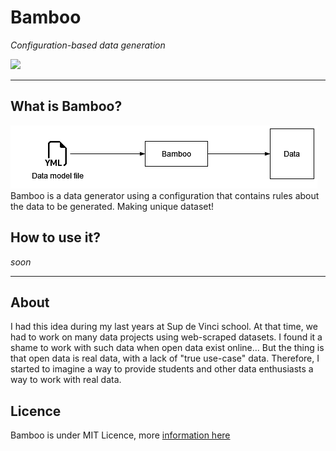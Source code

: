 # Bamboo
*Configuration-based data generation*

![](https://img.shields.io/badge/rust-black?style=for-the-badge&logo=rust&logoColor=white)

---

## What is Bamboo?
![](./media/bamboo_diagrams-workflow.png)  
Bamboo is a data generator using a configuration that contains rules about the data to be generated. Making unique dataset!  

## How to use it?

*soon*  

---

## About
I had this idea during my last years at Sup de Vinci school. At that time, we had to work on many data projects using web-scraped datasets. I found it a shame to work with such data when open data exist online... But the thing is that open data is real data, with a lack of "true use-case" data. Therefore, I started to imagine a way to provide students and other data enthusiasts a way to work with real data.

## Licence
Bamboo is under MIT Licence, more [information here](https://opensource.org/license/MIT)
